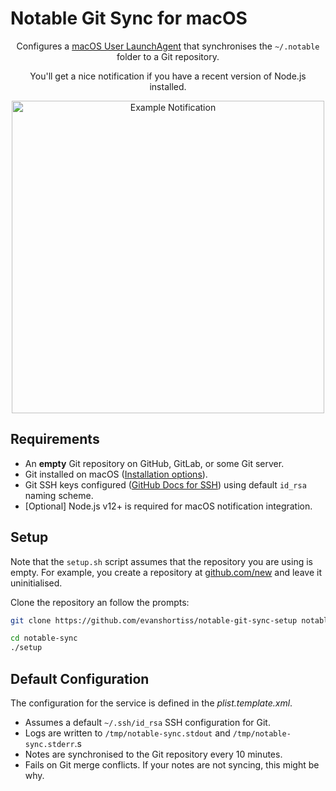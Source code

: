 # Notable Git Sync for macOS

<div align="center">
  <p>Configures a <a href="https://www.launchd.info/">macOS User LaunchAgent</a> that synchronises the <code>~/.notable</code> folder to a Git repository.
  <p>You'll get a nice notification if you have a recent version of Node.js installed.</p>
  <img alt="Example Notification" width="500" src="https://github.com/evanshortiss/notable-git-sync-setup/blob/master/notification.png?raw=true"/>
</div>

## Requirements

* An **empty** Git repository on GitHub, GitLab, or some Git server.
* Git installed on macOS ([Installation options](https://git-scm.com/download/mac)).
* Git SSH keys configured ([GitHub Docs for SSH](https://docs.github.com/en/github/authenticating-to-github/connecting-to-github-with-ssh)) using default `id_rsa` naming scheme.
* [Optional] Node.js v12+ is required for macOS notification integration.

## Setup

Note that the `setup.sh` script assumes that the repository you are using is
empty. For example, you create a repository at [github.com/new](https://github.com/new)
and leave it uninitialised.

Clone the repository an follow the prompts:

```bash
git clone https://github.com/evanshortiss/notable-git-sync-setup notable-sync

cd notable-sync
./setup
```

## Default Configuration

The configuration for the service is defined in the *plist.template.xml*.

* Assumes a default `~/.ssh/id_rsa` SSH configuration for Git.
* Logs are written to `/tmp/notable-sync.stdout` and `/tmp/notable-sync.stderr`.s
* Notes are synchronised to the Git repository every 10 minutes.
* Fails on Git merge conflicts. If your notes are not syncing, this might be why.
